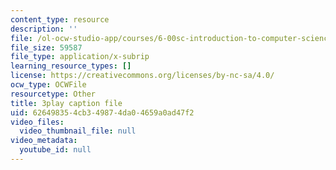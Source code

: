 ```yaml
---
content_type: resource
description: ''
file: /ol-ocw-studio-app/courses/6-00sc-introduction-to-computer-science-and-programming-spring-2011/626498354cb349874da04659a0ad47f2_lFngfmE9RCc.srt
file_size: 59587
file_type: application/x-subrip
learning_resource_types: []
license: https://creativecommons.org/licenses/by-nc-sa/4.0/
ocw_type: OCWFile
resourcetype: Other
title: 3play caption file
uid: 62649835-4cb3-4987-4da0-4659a0ad47f2
video_files:
  video_thumbnail_file: null
video_metadata:
  youtube_id: null
---
```

